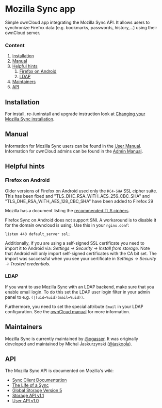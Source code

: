 Mozilla Sync app
================

Simple ownCloud app integrating the Mozilla Sync API.
It allows users to synchronize Firefox data (e.g. bookmarks, passwords, history,...) using their ownCloud server.

### Content
1. <a href="#installation">Installation</a>
2. <a href="#manual">Manual</a>
3. <a href="#helpful-hints">Helpful hints</a>
    1. <a href="#firefox-on-android">Firefox on Android</a>
    2. <a href="#ldap">LDAP</a>
4. <a href="#maintainers">Maintainers</a>
5. <a href="#api">API</a>

Installation
------------
For install, re-/uninstall and upgrade instruction look at [Changing your Mozilla Sync installation](INSTALL.md).

Manual
------
Information for Mozilla Sync users can be found in the [User Manual](docs/USER.md). Information for ownCloud admins can be found in the [Admin Manual](docs/ADMIN.md).

Helpful hints
-------------

### Firefox on Android

Older versions of Firefox on Android used only the ````RC4-SHA```` SSL cipher suite. This has been fixed and "TLS_DHE_RSA_WITH_AES_256_CBC_SHA" and "TLS_DHE_RSA_WITH_AES_128_CBC_SHA" have been added to Firefox 29

Mozilla has a document listing the [recommended TLS ciphers](https://wiki.mozilla.org/Security/Server_Side_TLS#Recommended_Ciphersuite).

Firefox Sync on Android does not support SNI. A workaround is to disable it for the domain owncloud is using.
Use this in your ```nginx.conf```:
```
listen 443 default_server ssl;
```

Additionally, if you are using a self-signed SSL certificate you need to import it to Android via:
*Settings → Security → Install from storage*. Note that Android will only import self-signed certificates with the CA bit set.
The import was successful when you see your certificate in *Settings → Security → Trusted credentials*.

### LDAP
If you want to use Mozilla Sync with an LDAP backend, make sure that you enable email login. To do this set the LDAP user login filter in your admin panel to e.g. ```(|(uid=%uid)(mail=%uid))```.

Furthermore, you need to set the special attribute ```Email``` in your LDAP configuration. See the [ownCloud manual](http://doc.owncloud.org/server/5.0/admin_manual/configuration/auth_ldap.html#special-attributes) for more information.

Maintainers
-----------
Mozilla Sync is currently maintained by [@ogasser](https://github.com/ogasser).
It was originally developed and maintained by Michal Jaskurzynski ([@jaskoola](https://github.com/jaskoola)).

API
---
The Mozilla Sync API is documented on Mozilla's wiki:
* [Sync Client Documentation](http://docs.services.mozilla.com/sync/index.html)
* [The Life of a Sync](http://docs.services.mozilla.com/sync/lifeofasync.html)
* [Global Storage Version 5](http://docs.services.mozilla.com/sync/storageformat5.html)
* [Storage API v1.1](http://docs.services.mozilla.com/storage/apis-1.1.html)
* [User API v1.0](https://docs.services.mozilla.com/reg/apis.html)
